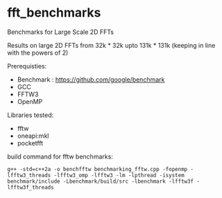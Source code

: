 # fft_benchmarks
Benchmarks for Large Scale 2D FFTs


Results on large 2D FFTs from 32k * 32k upto 131k * 131k (keeping in line with the powers of 2)

Prerequisties:
- Benchmark : https://github.com/google/benchmark
- GCC
- FFTW3
- OpenMP

Libraries tested:
- fftw
- oneapi:mkl
- pocketfft

build command for fftw benchmarks:
```
g++ -std=c++2a -o benchfftw benchmarking_fftw.cpp -fopenmp -lfftw3_threads -lfftw3_omp -lfftw3 -lm -lpthread -isystem benchmark/include -Lbenchmark/build/src -lbenchmark -lfftw3f -lfftw3f_threads

```
